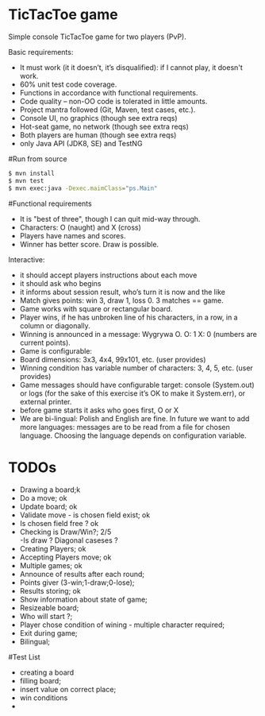 # TicTacToe game

Simple console TicTacToe game for two players (PvP).

Basic requirements:
- It must work (it it doesn’t, it’s disqualified): if I cannot play, it doesn't work.
- 60% unit test code coverage.
- Functions in accordance with functional requirements.
- Code quality – non-OO code is tolerated in little amounts.
- Project mantra followed (Git, Maven, test cases, etc.).
- Console UI, no graphics (though see extra reqs)
- Hot-seat game, no network (though see extra reqs)
- Both players are human (though see extra reqs)
- only Java API (JDK8, SE) and TestNG


#Run from source 

```sh
$ mvn install
$ mvn test
$ mvn exec:java -Dexec.maimClass="ps.Main"
```
#Functional requirements

- It is "best of three", though I can quit mid-way through.
- Characters: O (naught) and X (cross)
- Players have names and scores.
- Winner has better score. Draw is possible.

 Interactive:
 
- it should accept players instructions about each move
- it should ask who begins
- it informs about session result, who’s turn it is now and the like
- Match gives points: win 3, draw 1, loss 0. 3 matches == game.
- Game works with square or rectangular board.
- Player wins, if he has unbroken line of his characters, in a row, in a column or diagonally.
- Winning is announced in a message: Wygrywa O. O: 1 X: 0 (numbers are current points).
- Game is configurable:
- Board dimensions: 3x3, 4x4, 99x101, etc. (user provides)
- Winning condition has variable number of characters: 3, 4, 5, etc. (user provides)
- Game messages should have configurable target: console (System.out) or logs (for the sake of this exercise it’s OK to make it System.err), or external printer.
- before game starts it asks who goes first, O or X
- We are bi-lingual: Polish and English are fine. In future we want to add more languages: messages are to be read from a file for chosen language. Choosing the language depends on configuration variable.

# TODOs 
- Drawing a board;k
- Do a move; ok
- Update board; ok
- Validate move - is chosen field exist; ok
- Is chosen field free ? ok
- Checking is Draw/Win?; 2/5   
    -Is draw ? Diagonal caseses ?
- Creating Players; ok
- Accepting Players move; ok
- Multiple games; ok 
- Announce of results after each round; 
- Points giver (3-win;1-draw;0-lose); 
- Results storing; ok 
- Show information about state of game; 
- Resizeable board;
- Who will start ?;
- Player chose condition of wining - multiple character required;
- Exit during game;
- Bilingual;
 
#Test List

 - creating a board
 - filling board;
 - insert value on correct place;
 - win conditions
 - 